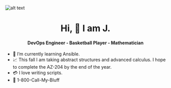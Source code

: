 ![alt text](https://scontent-dfw5-2.xx.fbcdn.net/v/t39.30808-6/295293206_10159665179150091_862573956258741231_n.jpg?_nc_cat=104&ccb=1-7&_nc_sid=e3f864&_nc_ohc=8g1QV2wzZqMAX9NVf6B&_nc_ht=scontent-dfw5-2.xx&oh=00_AT_gmQYYU4G21ZhrO0BbPuTZuBpNSgqVIoTKeFUMJt-4_Q&oe=62E69B34)

<h1 align="center">Hi, 👋 I am J.</h1>
<h4 align="center">DevOps Engineer - Basketball Player - Mathematician</h4>

- :space_invader: I’m currently learning Ansible.
- :chart_with_upwards_trend: This fall I am taking abstract structures and advanced calculus. I hope to complete the AZ-204 by the end of the year. 
- :credit_card: I love writing scripts. 
- 📱 1-800-Call-My-Bluff

<!---
jchulsey/jchulsey is a ✨ special ✨ repository because its `README.md` (this file) appears on your GitHub profile.
You can click the Preview link to take a look at your changes.
--->
